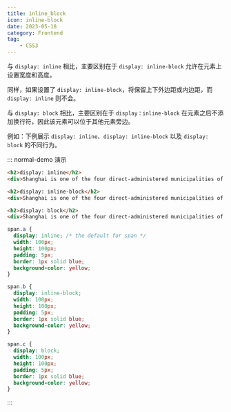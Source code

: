 ```yaml
---
title: inline_block
icon: inline-block
date: 2023-05-18
category: Frontend
tag:
    - CSS3
---
```


与 `display: inline` 相比，主要区别在于 `display: inline-block` 允许在元素上设置宽度和高度。

同样，如果设置了 `display: inline-block`，将保留上下外边距或内边距，而 `display: inline` 则不会。

与 `display: block` 相比，主要区别在于 `display：inline-block` 在元素之后不添加换行符，因此该元素可以位于其他元素旁边。

例如：下例展示 `display: inline`、`display: inline-block` 以及 `display: block` 的不同行为。

::: normal-demo 演示

```html
<h2>display: inline</h2>
<div>Shanghai is one of the four direct-administered municipalities of <span class="a">the People's Republic of China</span>. Welcome to <span class="a">Shanghai</span>!</div>

<h2>display: inline-block</h2>
<div>Shanghai is one of the four direct-administered municipalities of <span class="b">the People's Republic of China</span>. Welcome to <span class="b">Shanghai</span>!</div>

<h2>display: block</h2>
<div>Shanghai is one of the four direct-administered municipalities of <span class="c">the People's Republic of China</span>. Welcome to <span class="c">Shanghai</span>!</div>
```

```css
span.a {
  display: inline; /* the default for span */
  width: 100px;
  height: 100px;
  padding: 5px;
  border: 1px solid blue;  
  background-color: yellow; 
}

span.b {
  display: inline-block;
  width: 100px;
  height: 100px;
  padding: 5px;
  border: 1px solid blue;    
  background-color: yellow; 
}

span.c {
  display: block;
  width: 100px;
  height: 100px;
  padding: 5px;
  border: 1px solid blue;    
  background-color: yellow; 
}
```

:::


